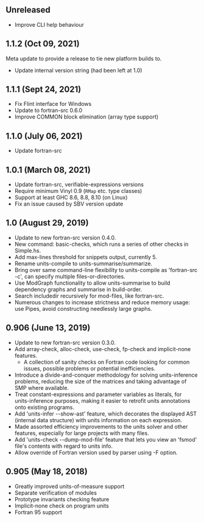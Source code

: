 ## Unreleased

* Improve CLI help behaviour

## 1.1.2 (Oct 09, 2021)

Meta update to provide a release to tie new platform builds to.

* Update internal version string (had been left at 1.0)

## 1.1.1 (Sept 24, 2021)

* Fix Flint interface for Windows
* Update to fortran-src 0.6.0
* Improve COMMON block elimination (array type support)

## 1.1.0 (July 06, 2021)

* Update fortran-src

## 1.0.1 (March 08, 2021)

* Update fortran-src, verifiable-expressions versions
* Require minimum Vinyl 0.9 (`RMap` etc. type classes)
* Support at least GHC 8.6, 8.8, 8.10 (on Linux)
* Fix an issue caused by SBV version update

## 1.0 (August 29, 2019)

* Update to new fortran-src version 0.4.0.
* New command: basic-checks, which runs a series of other checks in Simple.hs.
* Add max-lines threshold for snippets output, currently 5.
* Rename units-compile to units-summarise/summarize.
* Bring over same command-line flexibility to units-compile as 'fortran-src -c', can specify multiple files-or-directories.
* Use ModGraph functionality to allow units-summarise to build dependency graphs and summarise in build-order.
* Search includedir recursively for mod-files, like fortran-src.
* Numerous changes to increase strictness and reduce memory usage: use Pipes, avoid constructing needlessly large graphs.

## 0.906 (June 13, 2019)

* Update to new fortran-src version 0.3.0.
* Add array-check, alloc-check, use-check, fp-check and implicit-none features.
  * A collection of sanity checks on Fortran code looking for common issues, possible problems or potential inefficiencies.
* Introduce a divide-and-conquer methodology for solving units-inference problems, reducing the size of the matrices and taking advantage of SMP where available.
* Treat constant-expressions and parameter variables as literals, for units-inference purposes, making it easier to retrofit units annotations onto existing programs.
* Add 'units-infer --show-ast' feature, which decorates the displayed AST (internal data structure) with units information on each expression.
* Made assorted efficiency improvements to the units solver and other features, especially for large projects with many files.
* Add 'units-check --dump-mod-file' feature that lets you view an 'fsmod' file's contents with regard to units info.
* Allow override of Fortran version used by parser using -F option.

## 0.905 (May 18, 2018)

* Greatly improved units-of-measure support
* Separate verification of modules
* Prototype invariants checking feature
* Implicit-none check on program units
* Fortran 95 support
